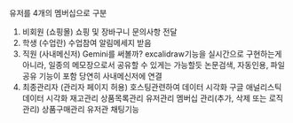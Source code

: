 유저를 4개의 멤버십으로 구분

1. 비회원 (쇼핑몰)
   쇼핑 및 장바구니
   문의사항 전달
2. 학생 (수업란)
   수업참여
   알림메세지 받음
3. 직원 (사내메신저)
   Gemini를 써볼까?
   excalidraw기능을 실시간으로 구현하는게 아니라, 일종의 메모장으로서 공유할 수 있게는 가능할듯
   논문검색, 자동인용, 파일공유 기능이 포함
   당연히 사내메신저에 연결
4. 최종관리자 (관리자 페이지 허용)
   호스팅관련하여 데이터 시각화
   구글 애널리스틱 데이터 시각화
   재고관리
   상품목록관리
   유저관리
   멤버십 관리(추가, 삭제 또는 로직 관리)
   상품구매관리
   유저관 채팅기능
